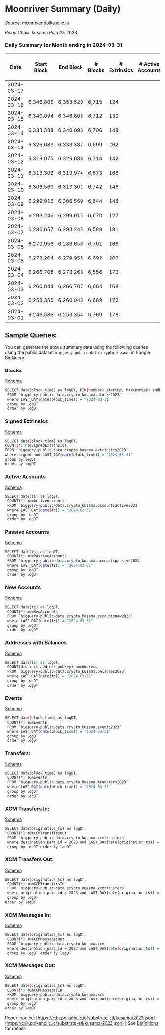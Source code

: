 # Moonriver Summary (Daily)

_Source_: [moonriver.polkaholic.io](https://moonriver.polkaholic.io)

*Relay Chain*: kusama
*Para ID*: 2023



### Daily Summary for Month ending in 2024-03-31


| Date    | Start Block | End Block | # Blocks | # Extrinsics | # Active Accounts | # Passive Accounts | # New Accounts | # Addresses | # Events  | # Transfers ($USD) | # XCM Transfers In ($USD) | # XCM Transfers Out ($USD) | # XCM In | # XCM Out | Issues |
|---------|-------------|-----------|----------|--------------|-------------------|--------------------|----------------|-------------|-----------|--------------------|---------------------------|----------------------------|----------|-----------|--------|
| 2024-03-17 |  |  |  |  |  |  |  |  |  |   |   |   |  |  |  |
| 2024-03-16 | 6,346,806 | 6,353,520 | 6,715 | 124 |  |  |  | 893,078 | 607,188 | 16,401 ($7,167,544.87) |   |   |  |  |  |
| 2024-03-15 | 6,340,094 | 6,346,805 | 6,712 | 139 |  |  |  | 891,868 | 646,066 | 20,629 ($2,419,694.84) |   |   |  |  |  |
| 2024-03-14 | 6,333,388 | 6,340,093 | 6,706 | 148 |  |  |  | 890,505 | 611,540 | 14,914 ($5,876,748.86) |   |   |  |  |  |
| 2024-03-13 | 6,326,689 | 6,333,387 | 6,699 | 262 |  |  |  | 889,192 | 678,607 | 19,884 ($11,272,284.44) |   |   |  |  |  |
| 2024-03-12 | 6,319,975 | 6,326,688 | 6,714 | 142 |  |  |  | 887,454 | 578,605 | 17,391 ($3,789,649.21) |   |   |  |  |  |
| 2024-03-11 | 6,313,302 | 6,319,974 | 6,673 | 168 |  |  |  | 885,427 | 615,899 | 21,515 ($3,346,785.96) |   |   |  |  |  |
| 2024-03-10 | 6,306,560 | 6,313,301 | 6,742 | 146 |  |  |  | 883,094 | 626,478 | 21,341 ($3,029,006.56) |   |   |  |  |  |
| 2024-03-09 | 6,299,916 | 6,306,559 | 6,644 | 148 |  |  |  | 881,147 | 599,710 | 20,436 ($2,954,386.35) |   |   |  |  |  |
| 2024-03-08 | 6,293,246 | 6,299,915 | 6,670 | 127 |  |  |  | 879,354 | 554,936 | 18,600 ($2,602,811.77) |   |   |  |  |  |
| 2024-03-07 | 6,286,657 | 6,293,245 | 6,589 | 191 |  |  |  | 877,853 | 612,057 | 20,259 ($7,679,469.67) |   |   |  |  |  |
| 2024-03-06 | 6,279,956 | 6,286,656 | 6,701 | 166 |  |  |  | 876,245 | 585,686 | 18,324 ($10,172,066.33) |   |   |  |  |  |
| 2024-03-05 | 6,273,264 | 6,279,955 | 6,692 | 206 |  |  |  | 874,817 | 675,789 | 19,300 ($8,728,949.55) |   |   |  |  |  |
| 2024-03-04 | 6,266,708 | 6,273,263 | 6,556 | 173 |  |  |  | 873,492 | 603,616 | 19,459 ($5,152,102.82) |   |   |  |  |  |
| 2024-03-03 | 6,260,044 | 6,266,707 | 6,664 | 168 |  |  |  | 871,949 | 646,118 | 24,318 ($2,552,283.47) |   |   |  |  |  |
| 2024-03-02 | 6,253,355 | 6,260,043 | 6,689 | 172 |  |  |  | 869,954 | 716,231 | 22,151 ($2,465,738.36) |   |   |  |  |  |
| 2024-03-01 | 6,246,586 | 6,253,354 | 6,769 | 178 |  |  |  | 867,563 | 666,086 | 19,101 ($2,979,620.15) |   |   |  |  |  |

## Sample Queries:
You can generate the above summary data using the following queries using the public dataset `bigquery-public-data.crypto_kusama` in Google BigQuery:


### Blocks 

[Schema](https://github.com/colorfulnotion/substrate-etl/blob/main/schema/blocks.json)

```bash
SELECT date(block_time) as logDT, MIN(number) startBN, MAX(number) endBN, COUNT(*) numBlocks 
 FROM `bigquery-public-data.crypto_kusama.blocks2023`  
 where LAST_DAY(date(block_time)) = "2024-03-31" 
 group by logDT 
 order by logDT
```

### Signed Extrinsics 

[Schema](https://github.com/colorfulnotion/substrate-etl/blob/main/schema/extrinsics.json)

```bash
SELECT date(block_time) as logDT, 
COUNT(*) numSignedExtrinsics 
FROM `bigquery-public-data.crypto_kusama.extrinsics2023`  
where signed and LAST_DAY(date(block_time)) = "2024-03-31" 
group by logDT 
order by logDT
```

### Active Accounts 

[Schema](https://github.com/colorfulnotion/substrate-etl/blob/main/schema/accountsactive.json)

```bash
SELECT date(ts) as logDT, 
 COUNT(*) numActiveAccounts 
 FROM `bigquery-public-data.crypto_kusama.accountsactive2023` 
 where LAST_DAY(date(ts)) = "2024-03-31" 
 group by logDT 
 order by logDT
```

### Passive Accounts 

[Schema](https://github.com/colorfulnotion/substrate-etl/blob/main/schema/accountspassive.json)

```bash
SELECT date(ts) as logDT, 
 COUNT(*) numPassiveAccounts 
 FROM `bigquery-public-data.crypto_kusama.accountspassive2023` 
 where LAST_DAY(date(ts)) = "2024-03-31" 
 group by logDT 
 order by logDT
```

### New Accounts 

[Schema](https://github.com/colorfulnotion/substrate-etl/blob/main/schema/accountsnew.json)

```bash
SELECT date(ts) as logDT, 
 COUNT(*) numNewAccounts 
 FROM `bigquery-public-data.crypto_kusama.accountsnew2023` 
 where LAST_DAY(date(ts)) = "2024-03-31" 
 group by logDT
 order by logDT
```

### Addresses with Balances 

[Schema](https://github.com/colorfulnotion/substrate-etl/blob/main/schema/balances.json)

```bash
SELECT date(ts) as logDT,
 COUNT(distinct address_pubkey) numAddress 
 FROM `bigquery-public-data.crypto_kusama.balances2023` 
 where LAST_DAY(date(ts)) = "2024-03-31" 
 group by logDT 
 order by logDT
```

### Events 

[Schema](https://github.com/colorfulnotion/substrate-etl/blob/main/schema/events.json)

```bash
SELECT date(block_time) as logDT, 
 COUNT(*) numEvents 
 FROM `bigquery-public-data.crypto_kusama.events2023` 
 where LAST_DAY(date(block_time)) = "2024-03-31" 
 group by logDT 
 order by logDT
```

### Transfers:

[Schema](https://github.com/colorfulnotion/substrate-etl/blob/main/schema/transfers.json)

```bash
SELECT date(block_time) as logDT, 
 COUNT(*) numEvents 
 FROM `bigquery-public-data.crypto_kusama.transfers2023` 
 where LAST_DAY(date(block_time)) = "2024-03-31" 
 group by logDT 
 order by logDT
```

### XCM Transfers In: 

[Schema](https://github.com/colorfulnotion/substrate-etl/blob/main/schema/xcmtransfers.json)

```bash
SELECT date(origination_ts) as logDT, 
 COUNT(*) numXCMTransfersOut 
 FROM `bigquery-public-data.crypto_kusama.xcmtransfers` 
 where destination_para_id = 2023 and LAST_DAY(date(origination_ts)) = "2024-03-31" 
 group by logDT order by logDT
```

### XCM Transfers Out: 

[Schema](https://github.com/colorfulnotion/substrate-etl/blob/main/schema/xcmtransfers.json)

```bash
SELECT date(origination_ts) as logDT, 
 COUNT(*) numXCMTransfersIn 
 FROM `bigquery-public-data.crypto_kusama.xcmtransfers` 
 where origination_para_id = 2023 and LAST_DAY(date(origination_ts)) = "2024-03-31" 
 group by logDT 
order by logDT
```

### XCM Messages In: 

[Schema](https://github.com/colorfulnotion/substrate-etl/blob/main/schema/xcm.json)

```bash
SELECT date(origination_ts) as logDT, 
 COUNT(*) numXCMMessagesOut 
 FROM `bigquery-public-data.crypto_kusama.xcm` 
 where destination_para_id = 2023 and LAST_DAY(date(origination_ts)) = "2024-03-31" 
 group by logDT order by logDT
```

### XCM Messages Out: 

[Schema](https://github.com/colorfulnotion/substrate-etl/blob/main/schema/xcm.json)

```bash
SELECT date(origination_ts) as logDT, 
 COUNT(*) numXCMMessagesIn 
 FROM `bigquery-public-data.crypto_kusama.xcm` 
 where origination_para_id = 2023 and LAST_DAY(date(origination_ts)) = "2024-03-31" 
 group by logDT 
order by logDT
```


Report source: [https://cdn.polkaholic.io/substrate-etl/kusama/2023.json](https://cdn.polkaholic.io/substrate-etl/kusama/2023.json) | See [Definitions](/DEFINITIONS.md) for details
